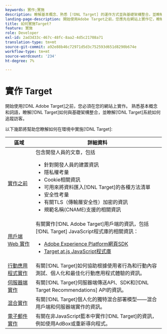 ```yaml
---
keywords: 實作;實施
description: 瞭解基本概念、熟悉 [!DNL Target] 的運作方式並與基礎架構整合，並瞭解訪客的追蹤方式。
landing-page-description: 開始使用Adobe Target之前，您應先在網站上實作它，瞭解一些基本概念和術語，並熟悉 [!DNL Target] 的運作方式。
title: 如何實施Target?
feature: 實施
role: Developer
exl-id: 2ad3d33c-467c-48fc-8aa2-4d5c21708a71
translation-type: tm+mt
source-git-commit: a92e88b46c72971d5d3c752593d651d8290b674e
workflow-type: tm+mt
source-wordcount: '234'
ht-degree: 7%

---
```


# 實作 Target

開始使用[!DNL Adobe Target]之前，您必須在您的網站上實作。 熟悉基本概念和詞語，瞭解[!DNL Target]如何與基礎架構整合，並瞭解[!DNL Target]系統如何追蹤訪客。

以下幾節將幫助您瞭解如何在環境中實施[!DNL Target]:

| 區域 | 詳細資料 |
| --- | --- |
| [實作之前](c-considerations-before-you-implement-target/considerations-before-you-implement-target.md) | 包含開發人員的文章，包括<ul><li>針對開發人員的建置資訊</li><li>隱私權考量</li><li>Cookie相關資訊<li>可用來將資料匯入[!DNL Target]的各種方法清單</li><li>安全性考量</li><li>有關TLS（傳輸層安全性）加密的資訊</li><li>規範名稱(CNAME)支援的相關資訊</li></ul> |
| [用戶端 Web 實作](/help/c-implementing-target/c-implementing-target-for-client-side-web/implement-target-for-client-side-web.md) | 有關實作[!DNL Adobe Target]用戶端的資訊，包括[!DNL Target] JavaScript程式庫的相關資訊：<ul><li>[Adobe Experience Platform網頁SDK](/help/c-implementing-target/c-implementing-target-for-client-side-web/aep-web-sdk.md)</li><li>[Target at.js JavaScript程式庫](/help/c-implementing-target/c-implementing-target-for-client-side-web/c-how-atjs-works/how-atjs-works.md)</li></ul> |
| [行動應用程式實作](/help/c-target-mobile-app/target-mobile-app.md) | 有關[!DNL Target]如何協助根據使用者行為和行動內容測試、個人化和最佳化行動應用程式體驗的資訊。 |
| [伺服器端實作](/help/c-implementing-target/c-api-and-sdk-overview/api-and-sdk-overview.md) | 有關[!DNL Target]伺服器端傳送API、SDK和[!DNL Target Recommendations] API的資訊。 |
| [混合實作](/help/c-implementing-target/hybrid-implementation.md) | 有關[!DNL Target]個人化的獨特混合部署模型——混合用戶端和伺服器端實作的資訊。 |
| [電子郵件實作](c-non-javascript-based-implementation/non-javascript-based-implementation.md) | 有關在非JavaScript藍本中實作[!DNL Target]的資訊，例如使用AdBox或重新導向程式。 |

